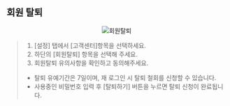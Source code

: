 ## 회원 탈퇴

<p align = "center">
<img  alt="회원탈퇴" src="https://github.com/user-attachments/assets/49d756dd-413a-4d7b-b10b-148c82094b58">
<p/>

>1. [설정] 탭에서 [고객센터]항목을 선택하세요.
>2. 하단의 [회원탈퇴] 항목을 선택해 주세요.
>3. 회원탈퇴 유의사항을 확인하고 동의해주세요.
> * 탈퇴 유예기간은 7일이며, 재 로그인 시 탈퇴 철회를 신청할 수 있습니다.
> * 사용중인 비밀번호 입력 후 [탈퇴하기] 버튼을 누르면 탈퇴 신청이 완료됩니다.

